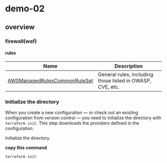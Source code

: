 # demo-02
## overview
### firewall(waf)
#### rules
| Name | Description |
|------|---------|
| <a name="rules_AWSManagedRulesCommonRuleSet"></a> [AWSManagedRulesCommonRuleSet](#rules\_AWSManagedRulesCommonRuleSet) | General rules, including those listed in OWASP, CVE, etc. |



### Initialize the directory

When you create a new configuration — or check out an existing configuration
from version control — you need to initialize the directory with `terraform
init`. This step downloads the providers defined in the configuration.

Initialize the directory.

 **copy this command**


```shell script
terraform init
```

